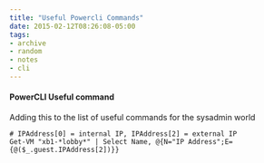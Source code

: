```yaml
---
title: "Useful Powercli Commands"
date: 2015-02-12T08:26:08-05:00
tags:
- archive
- random
- notes
- cli
---
```


#### PowerCLI Useful command

Adding this to the list of useful commands for the sysadmin world

```
# IPAddress[0] = internal IP, IPAddress[2] = external IP
Get-VM "xb1-*lobby*" | Select Name, @{N="IP Address";E={@($_.guest.IPAddress[2])}}
```
